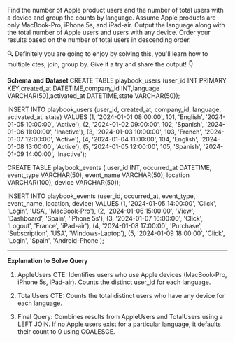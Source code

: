 Find the number of Apple product users and the number of total users with a device and group the counts by language. Assume Apple products are only MacBook-Pro, iPhone 5s, and iPad-air. Output the language along with the total number of Apple users and users with any device. Order your results based on the number of total users in descending order.

🔍 Definitely you are going to enjoy by solving this, you'll learn how to multiple ctes, join, group by. Give it a try and share the output! 👇

𝐒𝐜𝐡𝐞𝐦𝐚 𝐚𝐧𝐝 𝐃𝐚𝐭𝐚𝐬𝐞𝐭
CREATE TABLE playbook_users (user_id INT PRIMARY KEY,created_at DATETIME,company_id INT,language VARCHAR(50),activated_at DATETIME,state VARCHAR(50));

INSERT INTO playbook_users (user_id, created_at, company_id, language, activated_at, state) VALUES
(1, '2024-01-01 08:00:00', 101, 'English', '2024-01-05 10:00:00', 'Active'),
(2, '2024-01-02 09:00:00', 102, 'Spanish', '2024-01-06 11:00:00', 'Inactive'),
(3, '2024-01-03 10:00:00', 103, 'French', '2024-01-07 12:00:00', 'Active'),
(4, '2024-01-04 11:00:00', 104, 'English', '2024-01-08 13:00:00', 'Active'),
(5, '2024-01-05 12:00:00', 105, 'Spanish', '2024-01-09 14:00:00', 'Inactive');

CREATE TABLE playbook_events ( user_id INT, occurred_at DATETIME, event_type VARCHAR(50), event_name VARCHAR(50), location VARCHAR(100), device VARCHAR(50));

INSERT INTO playbook_events (user_id, occurred_at, event_type, event_name, location, device) VALUES
(1, '2024-01-05 14:00:00', 'Click', 'Login', 'USA', 'MacBook-Pro'),
(2, '2024-01-06 15:00:00', 'View', 'Dashboard', 'Spain', 'iPhone 5s'),
(3, '2024-01-07 16:00:00', 'Click', 'Logout', 'France', 'iPad-air'),
(4, '2024-01-08 17:00:00', 'Purchase', 'Subscription', 'USA', 'Windows-Laptop'), (5, '2024-01-09 18:00:00', 'Click', 'Login', 'Spain', 'Android-Phone');

---------

𝐄𝐱𝐩𝐥𝐚𝐧𝐚𝐭𝐢𝐨𝐧 𝐭𝐨 𝐒𝐨𝐥𝐯𝐞 𝐐𝐮𝐞𝐫𝐲
1. AppleUsers CTE: Identifies users who use Apple devices (MacBook-Pro, iPhone 5s, iPad-air). Counts the distinct user_id for each language.

2. TotalUsers CTE: Counts the total distinct users who have any device for each language.

3. Final Query: Combines results from AppleUsers and TotalUsers using a LEFT JOIN. If no Apple users exist for a particular language, it defaults their count to 0 using COALESCE.

